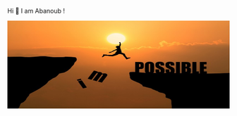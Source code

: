 <p font-size="50px" >Hi 👋 I am Abanoub !</p>
<img width="100%" height="200px" align="center" src="https://raw.githubusercontent.com/AbanoubBoules/AbanoubBoules/main/man-jumping-impossible-possible-cliff-sunset-background-business-concept-idea_1323-266.jpg">

